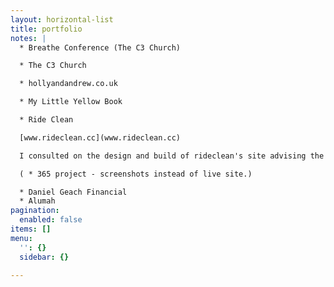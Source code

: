```yaml
---
layout: horizontal-list
title: portfolio
notes: |
  * Breathe Conference (The C3 Church)

  * The C3 Church

  * hollyandandrew.co.uk

  * My Little Yellow Book

  * Ride Clean

  [www.rideclean.cc](www.rideclean.cc)

  I consulted on the design and build of rideclean's site advising the founder

  ( * 365 project - screenshots instead of live site.)

  * Daniel Geach Financial
  * Alumah
pagination:
  enabled: false
items: []
menu:
  '': {}
  sidebar: {}

---
```

